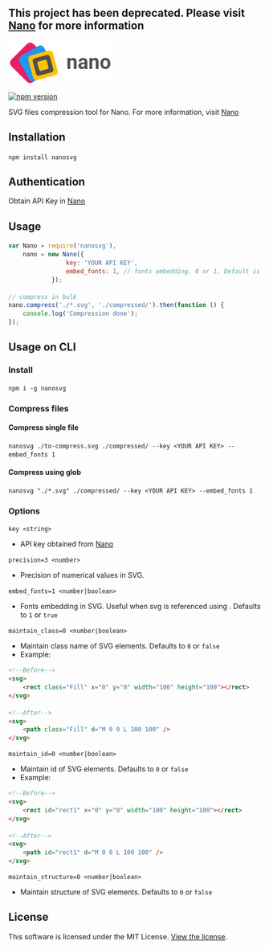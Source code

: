 ## This project has been deprecated. Please visit [Nano](https://vecta.io/nano) for more information

![Nano](logo.png)

[![npm version](https://badge.fury.io/js/nanosvg.svg)](https://badge.fury.io/js/nanosvg)

SVG files compression tool for Nano. For more information, visit [Nano](https://vecta.io/nano)

## Installation

`npm install nanosvg`

## Authentication

Obtain API Key in [Nano](https://vecta.io/nano)

## Usage

```javascript
var Nano = require('nanosvg'),
    nano = new Nano({ 
                key: 'YOUR API KEY',
                embed_fonts: 1, // fonts embedding. 0 or 1. Default is 1
            });

// compress in bulk
nano.compress('./*.svg', './compressed/').then(function () {
    console.log('Compression done');
});
```
## Usage on CLI

### Install

`npm i -g nanosvg`

### Compress files

#### Compress single file
`nanosvg ./to-compress.svg ./compressed/ --key <YOUR API KEY> --embed_fonts 1`

#### Compress using glob

`nanosvg "./*.svg" ./compressed/ --key <YOUR API KEY> --embed_fonts 1`

### Options

`key <string>` 

- API key obtained from [Nano](https://vecta.io/nano)

`precision=3 <number>`

- Precision of numerical values in SVG.

`embed_fonts=1 <number|boolean>`

- Fonts embedding in SVG. Useful when svg is referenced using <img>. Defaults to `1` or `true`

`maintain_class=0 <number|boolean>`

- Maintain class name of SVG elements. Defaults to `0` or `false`
- Example:

```html
<!--Before-->
<svg>
    <rect class="Fill" x="0" y="0" width="100" height="100"></rect>
</svg>

<!--After-->
<svg>
    <path class="Fill" d="M 0 0 L 100 100" />
</svg>
```

`maintain_id=0 <number|boolean>`

- Maintain id of SVG elements. Defaults to `0` or `false`
- Example:

```html
<!--Before-->
<svg>
    <rect id="rect1" x="0" y="0" width="100" height="100"></rect>
</svg>

<!--After-->
<svg>
    <path id="rect1" d="M 0 0 L 100 100" />
</svg>
```

`maintain_structure=0 <number|boolean>`

- Maintain structure of SVG elements. Defaults to `0` or `false`

## License

This software is licensed under the MIT License. [View the license](LICENSE).

